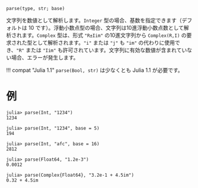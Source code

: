 ```
parse(type, str; base)
```

文字列を数値として解析します。`Integer` 型の場合、基数を指定できます（デフォルトは 10 です）。浮動小数点型の場合、文字列は10進浮動小数点数として解析されます。`Complex` 型は、形式 `"R±Iim"` の10進文字列から `Complex(R,I)` の要求された型として解析されます。`"i"` または `"j"` も `"im"` の代わりに使用でき、`"R"` または `"Iim"` も許可されています。文字列に有効な数値が含まれていない場合、エラーが発生します。

!!! compat "Julia 1.1"
    `parse(Bool, str)` は少なくとも Julia 1.1 が必要です。


# 例

```jldoctest
julia> parse(Int, "1234")
1234

julia> parse(Int, "1234", base = 5)
194

julia> parse(Int, "afc", base = 16)
2812

julia> parse(Float64, "1.2e-3")
0.0012

julia> parse(Complex{Float64}, "3.2e-1 + 4.5im")
0.32 + 4.5im
```
